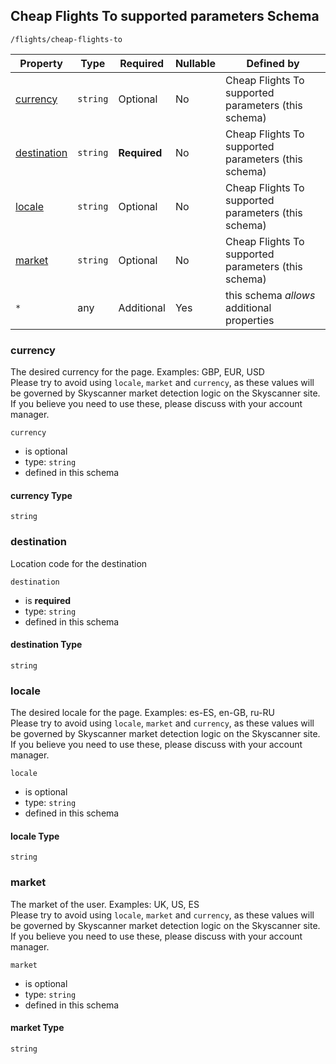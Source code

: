 ## Cheap Flights To supported parameters Schema

```
/flights/cheap-flights-to
```

| Property                    | Type     | Required     | Nullable | Defined by                                          |
| --------------------------- | -------- | ------------ | -------- | --------------------------------------------------- |
| [currency](#currency)       | `string` | Optional     | No       | Cheap Flights To supported parameters (this schema) |
| [destination](#destination) | `string` | **Required** | No       | Cheap Flights To supported parameters (this schema) |
| [locale](#locale)           | `string` | Optional     | No       | Cheap Flights To supported parameters (this schema) |
| [market](#market)           | `string` | Optional     | No       | Cheap Flights To supported parameters (this schema) |
| `*`                         | any      | Additional   | Yes      | this schema _allows_ additional properties          |

### currency

The desired currency for the page. Examples: GBP, EUR, USD  
Please try to avoid using `locale`, `market` and `currency`, as these values will be governed by Skyscanner market detection logic on the Skyscanner site. If you believe you need to use these, please discuss with your account manager.

`currency`

- is optional
- type: `string`
- defined in this schema

#### currency Type

`string`

### destination

Location code for the destination

`destination`

- is **required**
- type: `string`
- defined in this schema

#### destination Type

`string`

### locale

The desired locale for the page. Examples: es-ES, en-GB, ru-RU  
Please try to avoid using `locale`, `market` and `currency`, as these values will be governed by Skyscanner market detection logic on the Skyscanner site. If you believe you need to use these, please discuss with your account manager.

`locale`

- is optional
- type: `string`
- defined in this schema

#### locale Type

`string`

### market

The market of the user. Examples: UK, US, ES  
Please try to avoid using `locale`, `market` and `currency`, as these values will be governed by Skyscanner market detection logic on the Skyscanner site. If you believe you need to use these, please discuss with your account manager.

`market`

- is optional
- type: `string`
- defined in this schema

#### market Type

`string`
